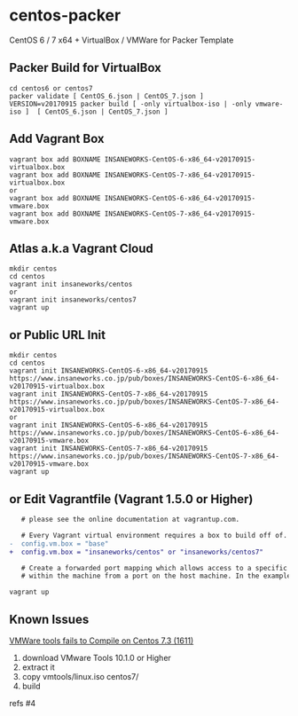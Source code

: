 centos-packer
=============

CentOS 6 / 7 x64 + VirtualBox / VMWare for Packer Template

## Packer Build for VirtualBox

```
cd centos6 or centos7
packer validate [ CentOS_6.json | CentOS_7.json ]
VERSION=v20170915 packer build [ -only virtualbox-iso | -only vmware-iso ]  [ CentOS_6.json | CentOS_7.json ]
```

## Add Vagrant Box

```
vagrant box add BOXNAME INSANEWORKS-CentOS-6-x86_64-v20170915-virtualbox.box
vagrant box add BOXNAME INSANEWORKS-CentOS-7-x86_64-v20170915-virtualbox.box
or
vagrant box add BOXNAME INSANEWORKS-CentOS-6-x86_64-v20170915-vmware.box
vagrant box add BOXNAME INSANEWORKS-CentOS-7-x86_64-v20170915-vmware.box
```

## Atlas a.k.a Vagrant Cloud

```
mkdir centos
cd centos
vagrant init insaneworks/centos
or
vagrant init insaneworks/centos7
vagrant up
```


## or Public URL Init

```
mkdir centos
cd centos
vagrant init INSANEWORKS-CentOS-6-x86_64-v20170915 https://www.insaneworks.co.jp/pub/boxes/INSANEWORKS-CentOS-6-x86_64-v20170915-virtualbox.box
vagrant init INSANEWORKS-CentOS-7-x86_64-v20170915 https://www.insaneworks.co.jp/pub/boxes/INSANEWORKS-CentOS-7-x86_64-v20170915-virtualbox.box
or
vagrant init INSANEWORKS-CentOS-6-x86_64-v20170915 https://www.insaneworks.co.jp/pub/boxes/INSANEWORKS-CentOS-6-x86_64-v20170915-vmware.box
vagrant init INSANEWORKS-CentOS-7-x86_64-v20170915 https://www.insaneworks.co.jp/pub/boxes/INSANEWORKS-CentOS-7-x86_64-v20170915-vmware.box
vagrant up
```

## or Edit Vagrantfile (Vagrant 1.5.0 or Higher)

```diff
   # please see the online documentation at vagrantup.com.

   # Every Vagrant virtual environment requires a box to build off of.
-  config.vm.box = "base"
+  config.vm.box = "insaneworks/centos" or "insaneworks/centos7"

   # Create a forwarded port mapping which allows access to a specific port
   # within the machine from a port on the host machine. In the example below,
```

```
vagrant up
```

## Known Issues

[VMWare tools fails to Compile on Centos 7.3 (1611)](https://communities.vmware.com/message/2637447?tstart=0)

1. download VMware Tools 10.1.0 or Higher
1. extract it
1. copy vmtools/linux.iso centos7/
1. build

refs #4
